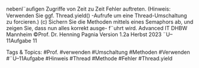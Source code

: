 nebenl¨auﬁgen Zugriﬀe von Zeit zu Zeit Fehler auftreten.
(Hinweis: Verwenden Sie ggf. Thread.yield() -Aufrufe um eine Thread-Umschaltung zu forcieren.)
(c) Sichern Sie die Methoden mittels eines Semaphors ab, und zeigen Sie, dass nun alles korrekt ausge-
f¨uhrt wird.
Advanced IT DHBW Mannheim ©Prof. Dr. Henning Pagnia Version 1.2a Herbst 2023 ¨U–11Aufgabe 11

   Tags & Topics:
   #Prof.
   #verwenden
   #Umschaltung
   #Methoden
   #Verwenden
   #¨U–11Aufgabe
   #Hinweis
   #Thread
   #Methode
   #Fehler
   #Thread.yield